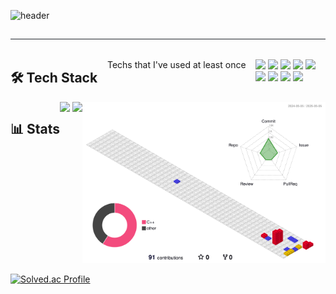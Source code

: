 
![header](https://capsule-render.vercel.app/api?type=waving&&color=0:ee82ee,100:e6e6fa&animation=twinkling&height=300&section=header&section=header&text=뚱땅뚱땅%20개발자%20일기%20&fontColor=d6ace6)


<div style="text-align: left;"> 
    <h2 style="border-bottom: 1px solid #21262d; color: #c9d1d9;">  </h2>  
    <div style="font-weight: 700; font-size: 15px; text-align: left; color: #c9d1d9;">  </div> 
    </div>
<div style="display: flex; justify-content: space-between; align-items: flex-start; flex-wrap: wrap;">
  
## 🛠 Tech Stack  
Techs that I've used at least once  

<!-- Tech stack badges -->
<p>
    <img src="https://img.shields.io/badge/C-A8B9CC?style=for-the-badge&logo=C&logoColor=white">
  <img src="https://img.shields.io/badge/C++-00599C?style=for-the-badge&logo=C%2B%2B&logoColor=white">
  <img src="https://img.shields.io/badge/CSS3-1572B6?style=for-the-badge&logo=CSS3&logoColor=white">
  <img src="https://img.shields.io/badge/Github-181717?style=for-the-badge&logo=Github&logoColor=white">
  <img src="https://img.shields.io/badge/HTML5-E34F26?style=for-the-badge&logo=HTML5&logoColor=white">
  <br/><img src="https://img.shields.io/badge/Java-007396?style=for-the-badge&logo=Java&logoColor=white">
  <img src="https://img.shields.io/badge/Javascript-F7DF1E?style=for-the-badge&logo=Javascript&logoColor=white">
  <img src="https://img.shields.io/badge/Python-3776AB?style=for-the-badge&logo=Python&logoColor=white">
  <img src="https://img.shields.io/badge/PyTorch-EE4C2C?style=for-the-badge&logo=PyTorch&logoColor=white">
</p>

---

## 📊 Stats

<!-- GitHub Stats & Most Used Languages -->
<div align="center">
  <img src="https://github-readme-stats.vercel.app/api/top-langs/?username=RealSeyeon&layout=compact&theme=tokyonight&hide_border=true" height="150px"/>
  <img src="https://github-readme-stats.vercel.app/api?username=RealSeyeon&show_icons=true&theme=tokyonight&hide_border=true" height="150px"/>
</div>



  <div style="flex: 1; text-align: right; min-width: 300px;">
    <img src="./profile-3d-contrib/profile-gitblock.svg" width="500px">
  </div>

[![Solved.ac Profile](http://mazassumnida.wtf/api/v2/generate_badge?boj=백준아이디)](https://solved.ac/abc07069/)

</div>



